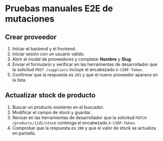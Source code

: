 <!-- NG-HEADER: Nombre de archivo: e2e-mutations.md -->
<!-- NG-HEADER: Ubicación: tests/manual/e2e-mutations.md -->
<!-- NG-HEADER: Descripción: Pendiente de descripción -->
<!-- NG-HEADER: Lineamientos: Ver AGENTS.md -->
# Pruebas manuales E2E de mutaciones

## Crear proveedor
1. Iniciar el backend y el frontend.
2. Iniciar sesión con un usuario válido.
3. Abrir el modal de proveedores y completar **Nombre** y **Slug**.
4. Enviar el formulario y verificar en las herramientas de desarrollador que la solicitud `POST /suppliers` incluye el encabezado `X-CSRF-Token`.
5. Confirmar que la respuesta es `201` y que el nuevo proveedor aparece en la lista.

## Actualizar stock de producto
1. Buscar un producto existente en el buscador.
2. Modificar el campo de stock y guardar.
3. Revisar en las herramientas de desarrollador que la solicitud `PATCH /products/{id}/stock` contenga el encabezado `X-CSRF-Token`.
4. Comprobar que la respuesta es `200` y que el valor de stock se actualiza en pantalla.
